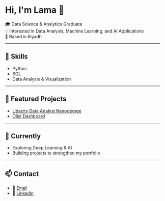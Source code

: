 # Hi, I'm Lama 👋  

🎓 Data Science & Analytics Graduate  
💡 Interested in Data Analysis, Machine Learning, and AI Applications  
📍 Based in Riyadh  

---

## 🔧 Skills  
- Python  
- SQL  
- Data Analysis & Visualization  

---

## 📂 Featured Projects  
- [Udacity Data Analyst Nanodegree](https://github.com/LamaSaGH/Udacity-DataAnalyst-Nanodegree)  
- [Olist Dashboard](https://github.com/LamaSaGH/Olist-dashboard)  

---

## 🌱 Currently  
- Exploring Deep Learning & AI  
- Building projects to strengthen my portfolio  

---

## 📫 Contact  
- 📧 [Email](mailto:lama.alghannam.sa@gmail.com)  
- 💼 [LinkedIn](http://linkedin.com/in/lama-alghannam)  

